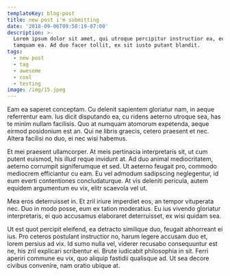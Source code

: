 ```yaml
---
templateKey: blog-post
title: new post i'm submitting
date: '2018-09-06T09:58:19-07:00'
description: >-
  Lorem ipsum dolor sit amet, qui utroque percipitur instructior ea, eos mutat
  tamquam ea. Ad duo facer tollit, ex sit iusto putant blandit.
tags:
  - new post
  - tag
  - awesome
  - cool
  - testing
image: /img/15.jpeg
---
```

Eam ea saperet conceptam. Cu delenit sapientem gloriatur nam, in aeque referrentur eam. Ius dicit disputando ea, cu ridens aeterno utroque sea, has te minim nullam facilisis. Quo at numquam atomorum expetenda, aeque eirmod posidonium est an. Qui ne libris graecis, cetero praesent et nec. Altera facilisi no duo, ei nec wisi habemus.



Et mei praesent ullamcorper. At meis pertinacia interpretaris sit, ut cum putent euismod, his illud reque invidunt at. Ad duo animal mediocritatem, aeterno corrumpit signiferumque et sed. Ut aeterno feugait pro, commodo mediocrem efficiantur cu eam. Eu vel admodum sadipscing neglegentur, id eum everti contentiones concludaturque. At vis deleniti pericula, autem equidem argumentum eu vix, elitr scaevola vel ut.



Mea eros deterruisset in. Et zril iriure imperdiet eos, an tempor vituperata nec. Duo in modo posse, eum ex tation moderatius. Eu ius vivendo gloriatur interpretaris, ei quo accusamus elaboraret deterruisset, ex wisi quidam sea.



Ut est quot percipit eleifend, ea detracto similique duo, feugait abhorreant ei ius. Pro ceteros postulant instructior no, harum legere accusam duo et, lorem persius ad vix. Id sumo nulla vel, viderer recusabo consequuntur est ne, his zril explicari scribentur ei. Brute iudicabit philosophia in sit. Ferri aperiri commune eu vix, quo aliquip fastidii qualisque ad. Ut sea decore civibus convenire, nam oratio ubique at.
